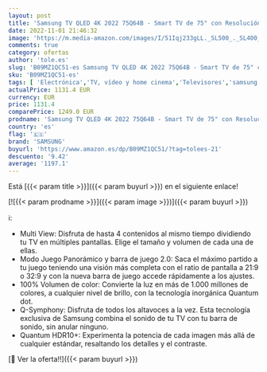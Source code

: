 ```yaml
---
layout: post
title: 'Samsung TV QLED 4K 2022 75Q64B - Smart TV de 75" con Resolución 4K  100% Volumen de Color  Procesdor QLED 4K Lite  Quantum HDR10+  Multi View  Modo Juego Panorámico y Alexa integrada'
date: 2022-11-01 21:46:32
image: 'https://m.media-amazon.com/images/I/51Iqj233gLL._SL500_._SL400_.jpg'
comments: true
category: ofertas
author: 'tole.es'
slug: 'B09MZ1QC51-es Samsung TV QLED 4K 2022 75Q64B - Smart TV de 75" con...'
sku: 'B09MZ1QC51-es'
tags: [ 'Electrónica','TV, vídeo y home cinema','Televisores','samsung','smart','tv','🇪🇸', ]
actualPrice: 1131.4 EUR
currency: EUR
price: 1131.4
comparePrice: 1249.0 EUR
prodname: 'Samsung TV QLED 4K 2022 75Q64B - Smart TV de 75" con Resolución 4K  100% Volumen de Color  Procesdor QLED 4K Lite  Quantum HDR10+  Multi View  Modo Juego Panorámico y Alexa integrada'
country: 'es'
flag: '🇪🇸'
brand: 'SAMSUNG'
buyurl: 'https://www.amazon.es/dp/B09MZ1QC51/?tag=tolees-21'
descuento: '9.42'
average: '1197.1'
---
```


Está [{{< param title >}}]({{< param buyurl >}}) en el siguiente enlace!

[![{{< param prodname >}}]({{< param image >}})]({{< param buyurl >}})

ℹ️:

- Multi View: Disfruta de hasta 4 contenidos al mismo tiempo dividiendo tu TV en múltiples pantallas. Elige el tamaño y volumen de cada una de ellas.
- Modo Juego Panorámico y barra de juego 2.0: Saca el máximo partido a tu juego teniendo una visión más completa con el ratio de pantalla a 21:9 o 32:9 y con la nueva barra de juego accede rápidamente a los ajustes.
- 100% Volumen de color: Convierte la luz en más de 1.000 millones de colores, a cualquier nivel de brillo, con la tecnología inorgánica Quantum dot.
- Q-Symphony: Disfruta de todos los altavoces a la vez. Esta tecnología exclusiva de Samsung combina el sonido de tu TV con tu barra de sonido, sin anular ninguno.
- Quantum HDR10+: Experimenta la potencia de cada imagen más allá de cualquier estándar, resaltando los detalles y el contraste.

[🛒 Ver la oferta!!]({{< param buyurl >}})
